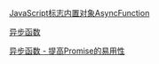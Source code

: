 [JavaScript标志内置对象AsyncFunction](https://developer.mozilla.org/zh-CN/docs/Web/JavaScript/Reference/Global_Objects/AsyncFunction)

[异步函数](https://developer.mozilla.org/zh-CN/docs/Web/JavaScript/Reference/Statements/async_function)

[异步函数 - 提高Promise的易用性](https://developers.google.com/web/fundamentals/primers/async-functions)